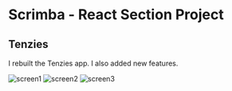 # Scrimba - React Section Project
## Tenzies

I rebuilt the Tenzies app. I also added new features.

![screen1](https://user-images.githubusercontent.com/90547920/188629811-9119e82a-576d-486a-bc7f-126663575a56.png)
![screen2](https://user-images.githubusercontent.com/90547920/188629824-4aa1903d-faad-4dde-835a-568d60d8c22d.png)
![screen3](https://user-images.githubusercontent.com/90547920/188629841-09b76fce-6771-45c9-8621-33d535b841d4.png)
